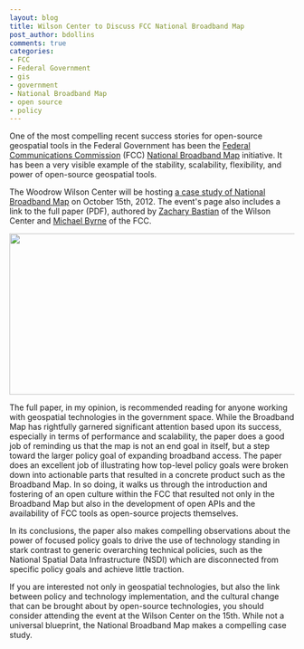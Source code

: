 ```yaml
---
layout: blog
title: Wilson Center to Discuss FCC National Broadband Map
post_author: bdollins
comments: true
categories:
- FCC
- Federal Government
- gis
- government
- National Broadband Map
- open source
- policy
---
```


One of the most compelling recent success stories for open-source geospatial tools in the Federal Government has been the <a href="http://www.fcc.gov/" target="_blank">Federal Communications Commission</a> (FCC) <a href="http://broadbandmap.gov/" target="_blank">National Broadband Map</a> initiative. It has been a very visible example of the stability, scalability, flexibility, and power of open-source geospatial tools.

The Woodrow Wilson Center will be hosting <a href="http://www.wilsoncenter.org/event/the-national-broadband-map-case-study-open-innovation-for-national-policy" target="_blank">a case study of National Broadband Map</a> on October 15th, 2012. The event's page also includes a link to the full paper (PDF), authored by <a href="http://www.linkedin.com/profile/view?id=113470334" target="_blank">Zachary Bastian</a> of the Wilson Center and <a href="http://www.linkedin.com/profile/view?id=10690378" target="_blank">Michael Byrne</a> of the FCC.

<img alt="" class="aligncenter size-full wp-image-2933" height="285" src="http://geobabble.files.wordpress.com/2012/10/nbm.png" title="nbm" width="640" />

The full paper, in my opinion, is recommended reading for anyone working with geospatial technologies in the government space. While the Broadband Map has rightfully garnered significant attention based upon its success, especially in terms of performance and scalability, the paper does a good job of reminding us that the map is not an end goal in itself, but a step toward the larger policy goal of expanding broadband access. The paper does an excellent job of illustrating how top-level policy goals were broken down into actionable parts that resulted in a concrete product such as the Broadband Map. In so doing, it walks us through the introduction and fostering of an open culture within the FCC that resulted not only in the Broadband Map but also in the development of open APIs and the availability of FCC tools as open-source projects themselves. 

In its conclusions, the paper also makes compelling observations about the power of focused policy goals to drive the use of technology standing in stark contrast to generic overarching technical policies, such as the National Spatial Data Infrastructure (NSDI) which are disconnected from specific policy goals and achieve little traction.

If you are interested not only in geospatial technologies, but also the link between policy and technology implementation, and the cultural change that can be brought about by open-source technologies, you should consider attending the event at the Wilson Center on the 15th. While not a universal blueprint, the National Broadband Map makes a compelling case study.